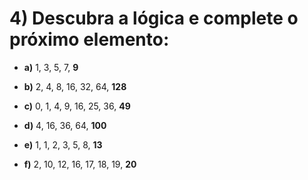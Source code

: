 # 4) Descubra a lógica e complete o próximo elemento:

- **a)** 1, 3, 5, 7, **9**

- **b)** 2, 4, 8, 16, 32, 64, **128**

- **c)** 0, 1, 4, 9, 16, 25, 36, **49**

- **d)** 4, 16, 36, 64, **100**

- **e)** 1, 1, 2, 3, 5, 8, **13**

- **f)** 2, 10, 12, 16, 17, 18, 19, **20**
